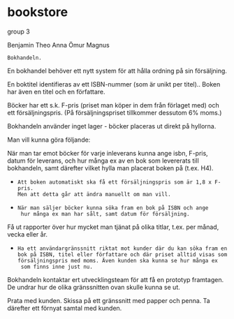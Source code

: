 bookstore
=========

group 3

Benjamin
Theo
Anna
Ömur
Magnus


	Bokhandeln.

En bokhandel behöver ett nytt system för att hålla ordning på sin försäljning.

En boktitel identifieras av ett ISBN-nummer (som är unikt per titel)..  Boken har även en titel och en författare.

Böcker har ett s.k. F-pris (priset man köper in dem från förlaget med) och ett försäljningspris. (På försäljningspriset tillkommer dessutom 6% moms.)

Bokhandeln använder inget lager - böcker placeras ut direkt på hyllorna.

Man vill kunna göra följande:

När man tar emot böcker för varje inleverans kunna ange isbn, F-pris, datum för leverans, och hur många ex av en bok som levererats till bokhandeln, samt därefter vilket hylla man placerat boken på (t.ex. H4).

-     Att boken automatiskt ska få ett försäljningspris som är 1,8 x F-pris.
      Men att detta går att ändra manuellt om man vill.

-     När man säljer böcker kunna söka fram en bok på ISBN och ange 
       hur många ex man har sålt, samt datum för försäljning.

Få ut rapporter över hur mycket man tjänat på olika titlar, t.ex. per månad, vecka eller år.

-     Ha ett användargränssnitt riktat mot kunder där du kan söka fram en 
      bok på ISBN, titel eller författare och där priset alltid visas som 
      försäljningspris med moms. Även kunden ska kunna se hur många ex 
       som finns inne just nu.

Bokhandeln kontaktar ert utvecklingsteam för att få en prototyp framtagen. De undrar hur de olika gränssnitten ovan skulle kunna se ut.

Prata med kunden.
Skissa på ett gränssnitt med papper och penna. 
Ta därefter ett förnyat samtal med kunden.
